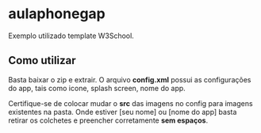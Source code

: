 # aulaphonegap
Exemplo utilizado template W3School.

## Como utilizar

Basta baixar o zip e extrair. O arquivo **config.xml** possui as configurações do app, tais como icone, splash screen, nome do app.

Certifique-se de colocar mudar o **src** das imagens no config para imagens existentes na pasta. Onde estiver \[seu nome\] ou \[nome do app\] basta retirar os colchetes e preencher corretamente **sem espaços**.  


